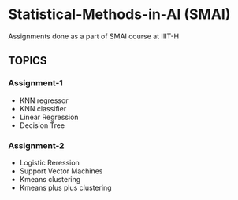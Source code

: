 # Statistical-Methods-in-AI (SMAI)
Assignments done as a part of SMAI course at IIIT-H

## TOPICS
### Assignment-1
- KNN regressor
- KNN classifier
- Linear Regression
- Decision Tree

### Assignment-2
- Logistic Reression
- Support Vector Machines
- Kmeans clustering
- Kmeans plus plus clustering